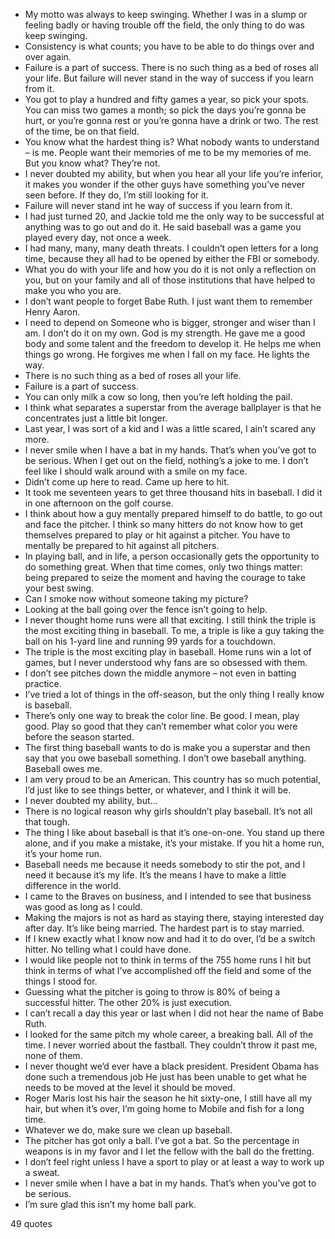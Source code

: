  - My motto was always to keep swinging. Whether I was in a slump or feeling badly or having trouble off the field, the only thing to do was keep swinging.
 - Consistency is what counts; you have to be able to do things over and over again.
 - Failure is a part of success. There is no such thing as a bed of roses all your life. But failure will never stand in the way of success if you learn from it.
 - You got to play a hundred and fifty games a year, so pick your spots. You can miss two games a month; so pick the days you’re gonna be hurt, or you’re gonna rest or you’re gonna have a drink or two. The rest of the time, be on that field.
 - You know what the hardest thing is? What nobody wants to understand – is me. People want their memories of me to be my memories of me. But you know what? They’re not.
 - I never doubted my ability, but when you hear all your life you’re inferior, it makes you wonder if the other guys have something you’ve never seen before. If they do, I’m still looking for it.
 - Failure will never stand int he way of success if you learn from it.
 - I had just turned 20, and Jackie told me the only way to be successful at anything was to go out and do it. He said baseball was a game you played every day, not once a week.
 - I had many, many, many death threats. I couldn’t open letters for a long time, because they all had to be opened by either the FBI or somebody.
 - What you do with your life and how you do it is not only a reflection on you, but on your family and all of those institutions that have helped to make you who you are.
 - I don’t want people to forget Babe Ruth. I just want them to remember Henry Aaron.
 - I need to depend on Someone who is bigger, stronger and wiser than I am. I don’t do it on my own. God is my strength. He gave me a good body and some talent and the freedom to develop it. He helps me when things go wrong. He forgives me when I fall on my face. He lights the way.
 - There is no such thing as a bed of roses all your life.
 - Failure is a part of success.
 - You can only milk a cow so long, then you’re left holding the pail.
 - I think what separates a superstar from the average ballplayer is that he concentrates just a little bit longer.
 - Last year, I was sort of a kid and I was a little scared, I ain’t scared any more.
 - I never smile when I have a bat in my hands. That’s when you’ve got to be serious. When I get out on the field, nothing’s a joke to me. I don’t feel like I should walk around with a smile on my face.
 - Didn’t come up here to read. Came up here to hit.
 - It took me seventeen years to get three thousand hits in baseball. I did it in one afternoon on the golf course.
 - I think about how a guy mentally prepared himself to do battle, to go out and face the pitcher. I think so many hitters do not know how to get themselves prepared to play or hit against a pitcher. You have to mentally be prepared to hit against all pitchers.
 - In playing ball, and in life, a person occasionally gets the opportunity to do something great. When that time comes, only two things matter: being prepared to seize the moment and having the courage to take your best swing.
 - Can I smoke now without someone taking my picture?
 - Looking at the ball going over the fence isn’t going to help.
 - I never thought home runs were all that exciting. I still think the triple is the most exciting thing in baseball. To me, a triple is like a guy taking the ball on his 1-yard line and running 99 yards for a touchdown.
 - The triple is the most exciting play in baseball. Home runs win a lot of games, but I never understood why fans are so obsessed with them.
 - I don’t see pitches down the middle anymore – not even in batting practice.
 - I’ve tried a lot of things in the off-season, but the only thing I really know is baseball.
 - There’s only one way to break the color line. Be good. I mean, play good. Play so good that they can’t remember what color you were before the season started.
 - The first thing baseball wants to do is make you a superstar and then say that you owe baseball something. I don’t owe baseball anything. Baseball owes me.
 - I am very proud to be an American. This country has so much potential, I’d just like to see things better, or whatever, and I think it will be.
 - I never doubted my ability, but...
 - There is no logical reason why girls shouldn’t play baseball. It’s not all that tough.
 - The thing I like about baseball is that it’s one-on-one. You stand up there alone, and if you make a mistake, it’s your mistake. If you hit a home run, it’s your home run.
 - Baseball needs me because it needs somebody to stir the pot, and I need it because it’s my life. It’s the means I have to make a little difference in the world.
 - I came to the Braves on business, and I intended to see that business was good as long as I could.
 - Making the majors is not as hard as staying there, staying interested day after day. It’s like being married. The hardest part is to stay married.
 - If I knew exactly what I know now and had it to do over, I’d be a switch hitter. No telling what I could have done.
 - I would like people not to think in terms of the 755 home runs I hit but think in terms of what I’ve accomplished off the field and some of the things I stood for.
 - Guessing what the pitcher is going to throw is 80% of being a successful hitter. The other 20% is just execution.
 - I can’t recall a day this year or last when I did not hear the name of Babe Ruth.
 - I looked for the same pitch my whole career, a breaking ball. All of the time. I never worried about the fastball. They couldn’t throw it past me, none of them.
 - I never thought we’d ever have a black president. President Obama has done such a tremendous job He just has been unable to get what he needs to be moved at the level it should be moved.
 - Roger Maris lost his hair the season he hit sixty-one, I still have all my hair, but when it’s over, I’m going home to Mobile and fish for a long time.
 - Whatever we do, make sure we clean up baseball.
 - The pitcher has got only a ball. I’ve got a bat. So the percentage in weapons is in my favor and I let the fellow with the ball do the fretting.
 - I don’t feel right unless I have a sport to play or at least a way to work up a sweat.
 - I never smile when I have a bat in my hands. That’s when you’ve got to be serious.
 - I’m sure glad this isn’t my home ball park.

49 quotes